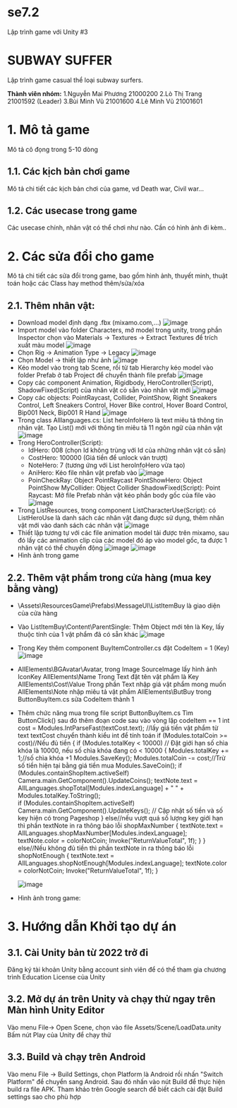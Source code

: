 # se7.2
Lập trình game với Unity #3

# SUBWAY SUFFER 
Lập trình game casual thể loại subway surfers.

**Thành viên nhóm:**
1.Nguyễn Mai Phương  21000200
2.Lò Thị Trang       21001592 (Leader)
3.Bùi Minh Vũ        21001600
4.Lê Minh Vũ         21001601
# 1. Mô tả game
Mô tả cô đọng trong 5-10 dòng

## 1.1. Các kịch bản chơi game
Mô tả chi tiết các kịch bản chơi của game, vd Death war,  Civil war...

## 1.2. Các usecase trong game
Các usecase chính, nhân vật có thể chơi như nào. Cần có hình ảnh đi kèm..

# 2. Các sửa đổi cho game
Mô tả chi tiết các sửa đổi trong game, bao gồm hình ảnh, thuyết minh, thuật toán hoặc các Class hay method thêm/sửa/xóa
## 2.1. Thêm nhân vật:
- Download model định dạng .fbx (mixamo.com,...)
  ![image](https://github.com/Trangitg/se7.2/assets/148120250/5b09797b-9268-4e36-8286-734c9ae2aec1)
- Import model vào folder Characters, mở model trong unity, trong phần Inspector chọn vào Materials -> Textures -> Extract Textures để trích xuất màu model
  ![image](https://github.com/Trangitg/se7.2/assets/148120250/3aca200e-3ec0-46b3-b86f-fb78429c9d46)
- Chọn Rig -> Animation Type -> Legacy
  ![image](https://github.com/Trangitg/se7.2/assets/148120250/d3f64dee-21c6-4523-a83b-2c9b6506a3a8)
- Chọn Model -> thiết lập như ảnh
  ![image](https://github.com/Trangitg/se7.2/assets/148120250/d9f59f4f-8ece-4bed-8f60-65289ff18981)
- Kéo model vào trong tab Scene, rồi từ tab Hierarchy kéo model vào folder Prefab ở tab Project để chuyển thành file prefab
  ![image](https://github.com/Trangitg/se7.2/assets/148120250/e6f72dec-35e3-432e-82a6-0713f9bb0c87)
- Copy các component Animation, Rigidbody, HeroController(Script), ShadowFixed(Script) của nhân vật có sẵn vào nhân vật mới
  ![image](https://github.com/Trangitg/se7.2/assets/148120250/e9e3680e-34e0-4b79-ad40-115ad7ea40d9)
- Copy các objects: PointRaycast, Collider, PointShow, Right Sneakers Control, Left Sneakers Control, Hover Bike control, Hover Board Control, Bip001 Neck, Bip001 R Hand
  ![image](https://github.com/Trangitg/se7.2/assets/148120250/cd693434-cff8-4ce1-bf18-ad09b18c4986)
- Trong class Alllanguages.cs: List<List> heroInfoHero là text miêu tả thông tin nhân vật. Tạo List() mới với thông tin miêu tả 11 ngôn ngữ của nhân vật
  ![image](https://github.com/Trangitg/se7.2/assets/148120250/698ba794-98f9-4c37-8225-9147bf7e37a0)
- Trong HeroController(Script):
  + IdHero: 008 (chọn Id không trùng với Id của những nhân vật có sẵn)
  + CostHero: 100000 (Giá tiền để unlock ván trượt)
  + NoteHero: 7 (tương ứng với List<List> heroInfoHero vừa tạo)
  + AniHero: Kéo file nhân vật prefab vào
    ![image](https://github.com/Trangitg/se7.2/assets/148120250/d48f8589-f843-42bd-bbf1-41a22b455456)
  + PoinCheckRay: Object PointRaycast
    PointShowHero: Object PointShow
    MyCollider: Object Collider
    ShadowFixed(Script): Point Raycast: Mở file Prefab nhân vật kéo phần body gốc của file vào
    ![image](https://github.com/Trangitg/se7.2/assets/148120250/3b401868-f99c-4626-97ad-27d2df37c35b)
- Trong ListResources, trong component ListCharacterUse(Script): có ListHeroUse là danh sách các nhân vật đang được sử dụng, thêm nhân vật mới vào danh sách các nhân vật
  ![image](https://github.com/Trangitg/se7.2/assets/148120250/19350459-fb7b-4135-8508-7768b20165d7)
- Thiết lập tương tự với các file animation model tải được trên mixamo, sau đó lấy các animation clip của các model đó áp vào model gốc, ta được 1 nhân vật có thể chuyển động
  ![image](https://github.com/Trangitg/se7.2/assets/148120250/e286ba0e-ed09-4070-a0d6-cf71c3aa57a9)
  ![image](https://github.com/Trangitg/se7.2/assets/148120250/0d3a8034-7965-449b-849c-ecfd9043ebb1)
- Hình ảnh trong game
  
## 2.2. Thêm vật phẩm trong cửa hàng (mua key bằng vàng)
- \Assets\ResourcesGame\Prefabs\MessageUI\ListItemBuy là giao diện của cửa hàng
- Vào ListItemBuy\Content\ParentSingle: Thêm Object mới tên là Key, lấy thuộc tính của 1 vật phẩm đã có sẵn khác
  ![image](https://github.com/Trangitg/se7.2/assets/148120250/2060b3f5-17c9-4211-81ca-2f6a8ea38d6d)
- Trong Key thêm component BuyItemController.cs đặt CodeItem = 1 (Key)
  ![image](https://github.com/Trangitg/se7.2/assets/148120250/0c6ca224-e714-4a09-9fc6-c3f0a99dea77)
- AllElements\BGAvatar\Avatar, trong Image SourceImage lấy hình ảnh IconKey
  AllElements\Name Trong Text đặt tên vật phẩm là Key
  AllElements\Cost\Value Trong phần Text nhập giá vật phẩm mong muốn
  AllElements\Note nhập miêu tả vật phẩm
  AllElements\ButBuy trong ButtonBuyItem.cs sửa CodeItem thành 1
- Thêm chức năng mua trong file script ButtonBuyItem.cs
  Tìm ButtonClick() sau đó thêm đoạn code sau vào vòng lặp codeItem == 1
  int cost = Modules.IntParseFast(textCost.text); //lấy giá tiền vật phẩm từ text textCost chuyển thành kiểu int để tính toán
            if (Modules.totalCoin >= cost)//Nếu đủ tiền
            {
                if (Modules.totalKey < 10000) // Đặt giới hạn số chìa khóa là 10000, nếu số chìa khóa đang có < 10000
                {
                    Modules.totalKey += 1;//số chìa khóa +1
                    Modules.SaveKey();
                    Modules.totalCoin -= cost;//Trừ số tiền hiện tại bằng giá tiền mua
                    Modules.SaveCoin();
                    if (Modules.containShopItem.activeSelf)
                        Camera.main.GetComponent<PageShopItems>().UpdateCoins();
                        textNote.text = AllLanguages.shopTotal[Modules.indexLanguage] + " " + Modules.totalKey.ToString();           
                    if (Modules.containShopItem.activeSelf)
                        Camera.main.GetComponent<PageShopItems>().UpdateKeys();
           // Cập nhật số tiền và số key hiện có trong Pageshop 
                }
                else//nếu vượt quá số lượng key giới hạn thì phần textNote in ra thông báo lỗi shopMaxNumber
                {
                    textNote.text = AllLanguages.shopMaxNumber[Modules.indexLanguage];
                    textNote.color = colorNotCoin;
                    Invoke("ReturnValueTotal", 1f);
                }
            }
            else//Nếu không đủ tiền thì phần textNote in ra thông báo lỗi shopNotEnough
            {
                textNote.text = AllLanguages.shopNotEnough[Modules.indexLanguage];
                textNote.color = colorNotCoin;
                Invoke("ReturnValueTotal", 1f);
            }

  ![image](https://github.com/Trangitg/se7.2/assets/148120250/4250e969-e935-4539-9ba3-5d2182773106)

- Hình ảnh trong game:

# 3. Hướng dẫn Khởi tạo dự án
## 3.1. Cài Unity bản từ 2022 trở đi
Đăng ký tài khoản Unity bằng account sinh viên để có thể tham gia chương trình Education License của Unity

## 3.2. Mở dự án trên Unity và chạy thử ngay trên Màn hình Unity Editor
Vào menu File-> Open Scene, chọn vào file Assets/Scene/LoadData.unity
Bấm nút Play của Unity để chạy thử

## 3.3. Build và chạy trên Android

Vào menu File -> Build Settings, chọn Platform là Android rồi nhấn "Switch Platform" để chuyển sang Android. Sau đó nhấn vào nút Build để thực hiện build ra file APK. Tham khảo trên Google search để biết cách cài đặt Build settings sao cho phù hợp

